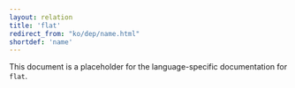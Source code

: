 ```yaml
---
layout: relation
title: 'flat'
redirect_from: "ko/dep/name.html"
shortdef: 'name'
---
```


This document is a placeholder for the language-specific documentation
for `flat`.
